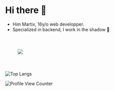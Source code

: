 # Hi there 👋
- Him Martix, 16y/o web developper.
- Specialized in backend, I work in the shadow 🥷
<img style="max-width:40%; height:auto; padding:40px" src="https://github-readme-stats.vercel.app/api?username=MartixInTheMatrix&theme=radical&show_icons=true">

![Top Langs](https://github-readme-stats.vercel.app/api/top-langs/?username=anuraghazra&layout=compact&theme=radical)

![Profile View Counter](https://komarev.com/ghpvc/?username=MartixInTheMatrix)
